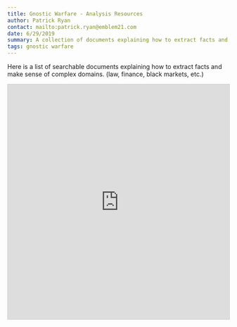 ```yaml
---
title: Gnostic Warfare - Analysis Resources
author: Patrick Ryan
contact: mailto:patrick.ryan@emblem21.com
date: 6/29/2019
summary: A collection of documents explaining how to extract facts and make sense of complex domains. (law, finance, black markets, etc.)
tags: gnostic warfare
---
```

Here is a list of searchable documents explaining how to extract facts and make sense of complex domains. (law, finance, black markets, etc.)

<iframe class="airtable-embed" src="https://airtable.com/embed/shrb0h2D9UNKRW5t1?backgroundColor=cyan&viewControls=on" frameborder="0" onmousewheel="" width="100%" height="533" style="background: transparent; border: 1px solid #ccc;"></iframe>
